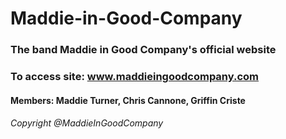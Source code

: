 

# Maddie-in-Good-Company

### The band Maddie in Good Company's official website

### To access site: www.maddieingoodcompany.com

#### Members: Maddie Turner, Chris Cannone, Griffin Criste

###### Copyright @MaddieInGoodCompany
